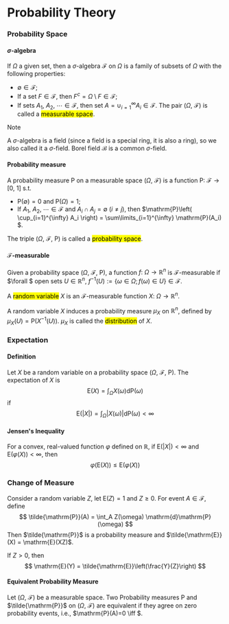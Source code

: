 # Probability Theory

### Probability Space

#### $\sigma$-algebra
If $\Omega$ a given set, then a $\sigma$-algebra $\mathcal{F}$ on $\Omega$ is a family of subsets of $\Omega$ with the following properties: 
- $\emptyset \in \mathcal{F}$;
- If a set $F \in \mathcal{F}$, then $F^{c}=\Omega \setminus F \in \mathcal{F}$;
- If sets $A_1,\ A_2,\ \cdots \in \mathcal{F}$, then set $A = \cup_{i=1}^{\infty} A_i \in \mathcal{F}$.
The pair $(\Omega,\ \mathcal{F})$ is called a <mark>measurable space</mark>.

> [!NOTE]
> A $\sigma$-algebra is a field (since a field is a special ring, it is also a ring), so we also called it a $\sigma$-field. Borel field $\mathcal{B}$ is a common $\sigma$-field.

#### Probability measure
A probability measure $\mathrm{P}$ on a measurable space $(\Omega,\ \mathcal{F})$ is a function $\mathrm{P}:\ \mathcal{F} \to [0,\ 1]$ s.t. 
- $\mathrm{P}(\emptyset)=0$ and $\mathrm{P}(\Omega)=1$;
- If $A_1,\ A_2,\ \cdots \in \mathcal{F}$ and $A_i \cap A_j = \emptyset \ (i\neq j)$, then $\mathrm{P}\left( \cup_{i=1}^{\infty} A_i \right) = \sum\limits_{i=1}^{\infty} \mathrm{P}(A_i) $.

The triple $(\Omega,\ \mathcal{F},\ \mathrm{P})$ is called a <mark>probability space</mark>.

#### $\mathcal{F}$-measurable
Given a probability space $(\Omega,\ \mathcal{F},\ \mathrm{P})$, a function $f:\ \Omega \to \mathbb{R}^{n}$ is $\mathcal{F}$-measurable if $\forall $ open sets $U \in \mathbb{R}^{n}$, $f ^{-1} (U) := \{\omega \in \Omega; f(\omega)\in U\} \in \mathcal{F}$.

A <mark>random variable</mark> $X$ is an $\mathcal{F}$-measurable function $X:\ \Omega \to \mathbb{R}^{n}$.

A random variable $X$ induces a probability measure $\mu_{X}$ on $\mathbb{R}^{n}$, defined by $\mu_{X}(U) = \mathrm{P}(X ^{-1}(U))$. $\mu_{X}$ is called the <mark>distribution</mark> of $X$.

### Expectation

#### Definition
Let $X$ be a random variable on a probability space $(\Omega,\ \mathcal{F},\ \mathrm{P})$. The expectation of $X$ is 
$$
\mathrm{E}(X) = \int_\Omega X(\omega) \mathrm{d}\mathrm{P}(\omega)
$$if 
$$
\mathrm{E}(\left\vert X \right\vert ) = \int_\Omega \left\vert X(\omega) \right\vert \mathrm{d}\mathrm{P}(\omega) < \infty
$$

#### Jensen's Inequality

For a convex, real-valued function $\varphi$ defined on $\mathbb{R}$, if $\mathrm{E}(\left\vert X \right\vert ) < \infty$ and $\mathrm{E}(\varphi(X)) < \infty$, then 
$$
\varphi(\mathrm{E}(X)) \leqslant \mathrm{E}(\varphi(X))
$$

### Change of Measure
Consider a random variable $Z$, let $\mathrm{E}(Z) = 1$ and $Z \geqslant 0$. For event $A \in \mathcal{F}$, define 
$$
\tilde{\mathrm{P}}(A) = \int_A Z(\omega) \mathrm{d}\mathrm{P}(\omega)
$$Then $\tilde{\mathrm{P}}$ is a probability measure and $\tilde{\mathrm{E}}(X) = \mathrm{E}(XZ)$.

If $Z > 0$, then 
$$
\mathrm{E}(Y) = \tilde{\mathrm{E}}\left(\frac{Y}{Z}\right)
$$

#### Equivalent Probability Measure
Let $(\Omega,\ \mathcal{F})$ be a measurable space. Two Probability measures $\mathrm{P}$ and $\tilde{\mathrm{P}}$ on $(\Omega,\ \mathcal{F})$ are equivalent if they agree on zero probability events, i.e., $\mathrm{P}(A)=0 \iff $.
